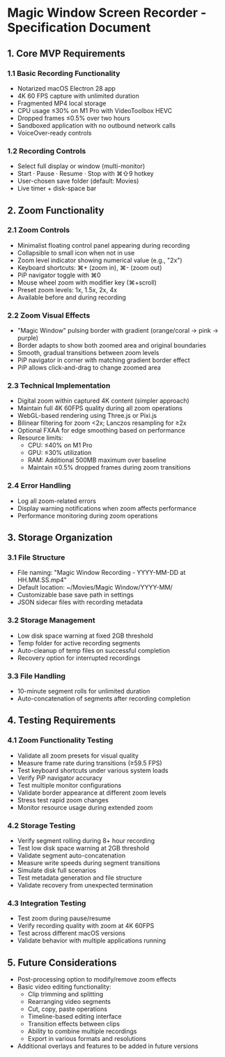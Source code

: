 # Magic Window Screen Recorder - Specification Document

## 1. Core MVP Requirements

### 1.1 Basic Recording Functionality
- Notarized macOS Electron 28 app
- 4K 60 FPS capture with unlimited duration
- Fragmented MP4 local storage
- CPU usage ≤30% on M1 Pro with VideoToolbox HEVC
- Dropped frames ≤0.5% over two hours
- Sandboxed application with no outbound network calls
- VoiceOver-ready controls

### 1.2 Recording Controls
- Select full display or window (multi-monitor)
- Start · Pause · Resume · Stop with ⌘⇧9 hotkey
- User-chosen save folder (default: Movies)
- Live timer + disk-space bar

## 2. Zoom Functionality

### 2.1 Zoom Controls
- Minimalist floating control panel appearing during recording
- Collapsible to small icon when not in use
- Zoom level indicator showing numerical value (e.g., "2x")
- Keyboard shortcuts: ⌘+ (zoom in), ⌘- (zoom out)
- PiP navigator toggle with ⌘0
- Mouse wheel zoom with modifier key (⌘+scroll)
- Preset zoom levels: 1x, 1.5x, 2x, 4x
- Available before and during recording

### 2.2 Zoom Visual Effects
- "Magic Window" pulsing border with gradient (orange/coral → pink → purple)
- Border adapts to show both zoomed area and original boundaries
- Smooth, gradual transitions between zoom levels
- PiP navigator in corner with matching gradient border effect
- PiP allows click-and-drag to change zoomed area

### 2.3 Technical Implementation
- Digital zoom within captured 4K content (simpler approach)
- Maintain full 4K 60FPS quality during all zoom operations
- WebGL-based rendering using Three.js or Pixi.js
- Bilinear filtering for zoom <2x; Lanczos resampling for ≥2x
- Optional FXAA for edge smoothing based on performance
- Resource limits:
  - CPU: ≤40% on M1 Pro
  - GPU: ≤30% utilization 
  - RAM: Additional 500MB maximum over baseline
  - Maintain ≤0.5% dropped frames during zoom transitions

### 2.4 Error Handling
- Log all zoom-related errors
- Display warning notifications when zoom affects performance
- Performance monitoring during zoom operations

## 3. Storage Organization

### 3.1 File Structure
- File naming: "Magic Window Recording - YYYY-MM-DD at HH.MM.SS.mp4"
- Default location: ~/Movies/Magic Window/YYYY-MM/
- Customizable base save path in settings
- JSON sidecar files with recording metadata

### 3.2 Storage Management
- Low disk space warning at fixed 2GB threshold
- Temp folder for active recording segments
- Auto-cleanup of temp files on successful completion
- Recovery option for interrupted recordings

### 3.3 File Handling
- 10-minute segment rolls for unlimited duration
- Auto-concatenation of segments after recording completion

## 4. Testing Requirements

### 4.1 Zoom Functionality Testing
- Validate all zoom presets for visual quality
- Measure frame rate during transitions (≥59.5 FPS)
- Test keyboard shortcuts under various system loads
- Verify PiP navigator accuracy
- Test multiple monitor configurations
- Validate border appearance at different zoom levels
- Stress test rapid zoom changes
- Monitor resource usage during extended zoom

### 4.2 Storage Testing
- Verify segment rolling during 8+ hour recording
- Test low disk space warning at 2GB threshold
- Validate segment auto-concatenation
- Measure write speeds during segment transitions
- Simulate disk full scenarios
- Test metadata generation and file structure
- Validate recovery from unexpected termination

### 4.3 Integration Testing
- Test zoom during pause/resume
- Verify recording quality with zoom at 4K 60FPS
- Test across different macOS versions
- Validate behavior with multiple applications running

## 5. Future Considerations
- Post-processing option to modify/remove zoom effects
- Basic video editing functionality:
  - Clip trimming and splitting
  - Rearranging video segments
  - Cut, copy, paste operations
  - Timeline-based editing interface
  - Transition effects between clips
  - Ability to combine multiple recordings
  - Export in various formats and resolutions
- Additional overlays and features to be added in future versions
